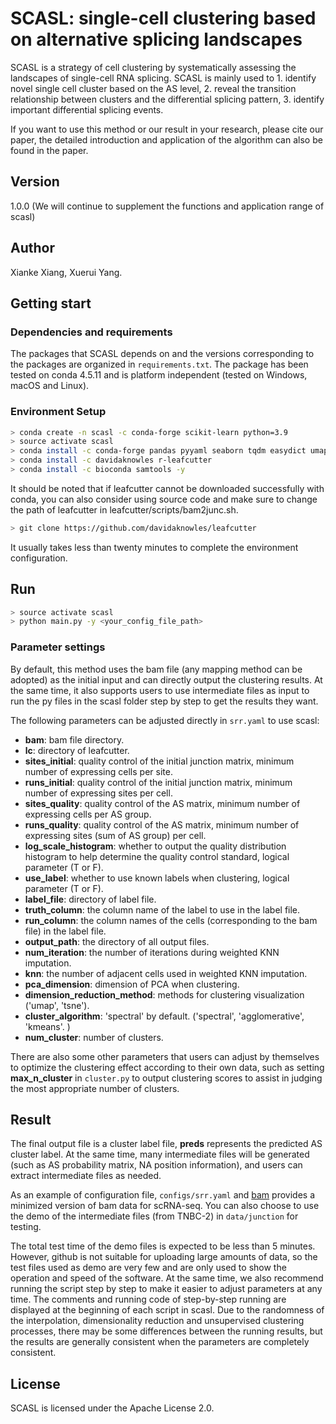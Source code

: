 # SCASL: single-cell clustering based on alternative splicing landscapes #
SCASL is a strategy of cell clustering by systematically assessing the landscapes of single-cell RNA splicing. SCASL is mainly used to 1. identify novel single cell cluster based on the AS level, 2. reveal the transition relationship between clusters and the differential splicing pattern, 3. identify important differential splicing events.

If you want to use this method or our result in your research, please cite our paper, the detailed introduction and application of the algorithm can also be found in the paper.

## Version
1.0.0 (We will continue to supplement the functions and application range of scasl)

## Author
Xianke Xiang, Xuerui Yang.

## Getting start ##

### Dependencies and requirements
The packages that SCASL depends on and the versions corresponding to the packages are organized in `requirements.txt`. The package has been tested on conda 4.5.11 and is platform independent (tested on Windows, macOS and Linux). 

### Environment Setup
```bash
> conda create -n scasl -c conda-forge scikit-learn python=3.9
> source activate scasl
> conda install -c conda-forge pandas pyyaml seaborn tqdm easydict umap-learn
> conda install -c davidaknowles r-leafcutter
> conda install -c bioconda samtools -y
```

It should be noted that if leafcutter cannot be downloaded successfully with conda, you can also consider using source code and make sure to change the path of leafcutter in leafcutter/scripts/bam2junc.sh.
```bash
> git clone https://github.com/davidaknowles/leafcutter
```
It usually takes less than twenty minutes to complete the environment configuration. 

## Run
```bash
> source activate scasl
> python main.py -y <your_config_file_path>
```

### Parameter settings
By default, this method uses the bam file (any mapping method can be adopted) as the initial input and can directly output the clustering results. At the same time, it also supports users to use intermediate files as input to run the py files in the scasl folder step by step to get the results they want. 

The following parameters can be adjusted directly in `srr.yaml` to use scasl:

- **bam**: bam file directory.
- **lc**: directory of leafcutter.
- **sites_initial**: quality control of the initial junction matrix, minimum number of expressing cells per site.
- **runs_initial**: quality control of the initial junction matrix, minimum number of expressing sites per cell.
- **sites_quality**: quality control of the AS matrix, minimum number of expressing cells per AS group.
- **runs_quality**: quality control of the AS matrix, minimum number of expressing sites (sum of AS group) per cell.
- **log_scale_histogram**: whether to output the quality distribution histogram to help determine the quality control standard, logical parameter (T or F).
- **use_label**: whether to use known labels when clustering, logical parameter (T or F).
- **label_file**: directory of label file.
- **truth_column**: the column name of the label to use in the label file.
- **run_column**: the column names of the cells (corresponding to the bam file) in the label file.
- **output_path**: the directory of all output files.
- **num_iteration**: the number of iterations during weighted KNN imputation.
- **knn**: the number of adjacent cells used in weighted KNN imputation.
- **pca_dimension**: dimension of PCA when clustering.
- **dimension_reduction_method**: methods for clustering visualization ('umap', 'tsne').
- **cluster_algorithm**: 'spectral' by default. ('spectral', 'agglomerative', 'kmeans'. )
- **num_cluster**: number of clusters.

There are also some other parameters that users can adjust by themselves to optimize the clustering effect according to their own data, such as setting **max_n_cluster** in `cluster.py` to output clustering scores to assist in judging the most appropriate number of clusters.

## Result
The final output file is a cluster label file, **preds** represents the predicted AS cluster label. At the same time, many intermediate files will be generated (such as AS probability matrix, NA position information), and users can extract intermediate files as needed.

As an example of configuration file, `configs/srr.yaml` and [bam](https://drive.google.com/drive/folders/1sFBoileBgYH46QiW6mohR82fr4DUhzGJ?usp=sharing) provides a minimized version of bam data for scRNA-seq. You can also choose to use the demo of the intermediate files (from TNBC-2) in `data/junction` for testing.

The total test time of the demo files is expected to be less than 5 minutes. However, github is not suitable for uploading large amounts of data, so the test files used as demo are very few and are only used to show the operation and speed of the software. At the same time, we also recommend running the script step by step to make it easier to adjust parameters at any time. The comments and running code of step-by-step running are displayed at the beginning of each script in scasl. Due to the randomness of the interpolation, dimensionality reduction and unsupervised clustering processes, there may be some differences between the running results, but the results are generally consistent when the parameters are completely consistent.

## License
SCASL is licensed under the Apache License 2.0.
